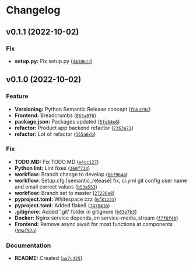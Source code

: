 # Changelog

<!--next-version-placeholder-->

## v0.1.1 (2022-10-02)
### Fix
* **setup.py:** Fix setup.py ([`d438613`](https://github.com/vasilistotskas/grooveShop/commit/d438613c8f814beeb8aab32f177e2649b5e72379))

## v0.1.0 (2022-10-02)
### Feature
* **Versioning:** Python Semantic Release concept ([`fb6379c`](https://github.com/vasilistotskas/grooveShop/commit/fb6379ca8a93b6bf6cf7532a6d0a6a05fbdc6fa5))
* **Frontend:** Breadcrumbs ([`863a076`](https://github.com/vasilistotskas/grooveShop/commit/863a0761e79f01e465e06040f3301b97c096b051))
* **package,json:** Packages updated ([`5fa64e6`](https://github.com/vasilistotskas/grooveShop/commit/5fa64e648c9f50ac160ebdb94b4fe1124524fa18))
* **refactor:** Product app backend refactor ([`2363a71`](https://github.com/vasilistotskas/grooveShop/commit/2363a7168f4798acb9112f7ff48fc8b53e8d00cc))
* **refactor:** Lot of refactor ([`355a6cb`](https://github.com/vasilistotskas/grooveShop/commit/355a6cb5105925a64fb5a223dd3c72e2dafbeaca))

### Fix
* **TODO.MD:** Fix TODO.MD ([`e4cc127`](https://github.com/vasilistotskas/grooveShop/commit/e4cc127331b9306b3a7e917bcb8056f238cad08f))
* **Python lint:** Lint fixes ([`360f713`](https://github.com/vasilistotskas/grooveShop/commit/360f713a846511972f6d2dc05bfad4d2d5c99589))
* **workflow:** Branch change to develop ([`8e7964a`](https://github.com/vasilistotskas/grooveShop/commit/8e7964a0708f90fa7cb5b4cf23152460dabd5d55))
* **workflow:** Setup.cfg [semantic_release] fix, ci.yml git config user name and email correct values ([`b53a553`](https://github.com/vasilistotskas/grooveShop/commit/b53a55386c4ab70061708afab79dd0b8e6bfe656))
* **workflow:** Branch set to master ([`27226e8`](https://github.com/vasilistotskas/grooveShop/commit/27226e8550da464729680e610f4680113cdfc8c5))
* **pyproject.toml:** Whitespace zzz ([`6f81221`](https://github.com/vasilistotskas/grooveShop/commit/6f812212b20204e1932b94af455ebef0b81de6e7))
* **pyproject.toml:** Added  flake8 ([`747841b`](https://github.com/vasilistotskas/grooveShop/commit/747841bb73b1a417c53234df2b238690a6d7a003))
* **.gitignore:** Added '.git' folder in gitignore ([`b63e7b3`](https://github.com/vasilistotskas/grooveShop/commit/b63e7b3d483eb1f5ddd9e6d5021157215827c3bb))
* **Docker:** Nginx service depends_on service-media_stream ([`f7f8f4b`](https://github.com/vasilistotskas/grooveShop/commit/f7f8f4bac416d28b8dbac010d39b805c20f87337))
* **Frontend:** Remove async await for most functions at components ([`59af57a`](https://github.com/vasilistotskas/grooveShop/commit/59af57abc234e0ece94238937de74a3a937e762c))

### Documentation
* **README:** Created ([`aa7c425`](https://github.com/vasilistotskas/grooveShop/commit/aa7c42576ac40d855e9fe50fffa5aefdf310f044))
